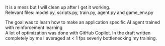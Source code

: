It is a mess but I will clean up after I get it working.  
Relevant files: model.py, scripts.py, train.py, agent.py and game_env.py

The goal was to learn how to make an application specific AI agent trained with reinforcement learning  
A lot of optimization was done with GitHub Copilot. In the draft written completely by me I averaged at < 1 fps severly bottlenecking my training.
